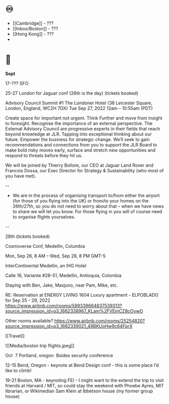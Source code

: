 # ♾
- [[Cambridge]] - ???
- [[Inbox/Boston]] - ???
- [[Hong Kong]] - ???
- 
# 🍉
**Sept** 

17-??? SFO 

25-27 London for Jaguar conf (26th is the day) (tickets booked) 

Advisory Council Summit #1
The Londoner Hotel (38 Leicester Square, London, England, WC2H 7DX)
Tue Sep 27, 2022 12am – 10:55am (PDT)

Create space for important not urgent. Think Further and move from insight to foresight.
Recognise the importance of an external perspective. The External Advisory Council are progressive experts in their fields that reach beyond knowledge at JLR. Tapping into exceptional thinking about our future.
Empower the business for strategic change. We’ll seek to gain recommendations and connections from you to support the JLR Board to make bold risky moves early, surface and stretch new opportunities and respond to threats before they hit us.

We will be joined by Thierry Bollore, our CEO at Jaguar Land Rover and Francois Dossa, our Exec Director for Strategy & Sustainability (who most of you have met).



--

-   We are in the process of organising transport to/from either the airport (for those of you flying into the UK) or from/to your homes on the 26th/27th, so you do not need to worry about that – when we have news to share we will let you know. For those flying in you will of course need to organise flights yourselves.

--

28th (tickets booked)

Cosmoverse Conf, Medellín, Columbia 

Mon, Sep 26, 8 AM – Wed, Sep 28, 8 PM GMT-5

InterContinental Medellin, an IHG Hotel

Calle 16, Variante #28-51, Medellín, Antioquia, Colombia

Staying with Ben, Jake, Maxjuno, near Pam, Mike, etc. 

RE: Reservation at ENERGY LIVING 1604 Luxury apartment - ELPOBLADO for Sep 25 - 29, 2022
https://www.airbnb.com/rooms/599339664837539313?source_impression_id=p3_1662338967_KLam%2FVEmCZ8cOywO 

Other rooms available? 
https://www.airbnb.com/rooms/25254820?source_impression_id=p3_1662339021_49BKUoHw9c64FprX

[[Travel]]
  
![[Media/boston trip flights.jpeg]]


Oct 
7 Portland, oregon 
Bsides security conference 

12-15 Bend, Oregon - keynote at Bend Design conf - this is some place I’d like to climb! 

19-21 Boston, MA - keynoting FEI - I might want to the extend the trip to visit friends at Harvard / MIT, so could stay the weekend with Phoebe Ayres, MIT librarian, or Wikimedian Sam Klein at Ibbetson house (my former group house) 

